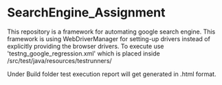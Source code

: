 # SearchEngine_Assignment


This repository is a framework for automating google search engine. This framework is using WebDriverManager for setting-up drivers instead of explicitly providing the browser drivers. To execute use 'testng_google_regression.xml' which is placed inside /src/test/java/resources/testrunners/

Under Build folder test execution report will get generated in .html format.
